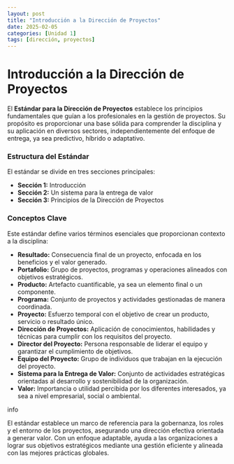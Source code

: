 ```yaml
---
layout: post
title: "Introducción a la Dirección de Proyectos"
date: 2025-02-05
categories: [Unidad 1]
tags: [dirección, proyectos]
---
```


<h1>Introducción a la Dirección de Proyectos</h1>
<p>El <strong>Estándar para la Dirección de Proyectos</strong> establece los principios fundamentales que guían a los profesionales en la gestión de proyectos. Su propósito es proporcionar una base sólida para comprender la disciplina y su aplicación en diversos sectores, independientemente del enfoque de entrega, ya sea predictivo, híbrido o adaptativo.</p>
   
<h3>Estructura del Estándar</h3>
<p>El estándar se divide en tres secciones principales:</p>
  <ul>
    <li><strong>Sección 1:</strong> Introducción</li>
    <li><strong>Sección 2:</strong> Un sistema para la entrega de valor</li>
    <li><strong>Sección 3:</strong> Principios de la Dirección de Proyectos</li>
  </ul>
    
<h3>Conceptos Clave</h3>
<p>Este estándar define varios términos esenciales que proporcionan contexto a la disciplina:</p>
  <ul>
    <li><strong>Resultado:</strong> Consecuencia final de un proyecto, enfocada en los beneficios y el valor generado.</li>
    <li><strong>Portafolio:</strong> Grupo de proyectos, programas y operaciones alineados con objetivos estratégicos.</li>
    <li><strong>Producto:</strong> Artefacto cuantificable, ya sea un elemento final o un componente.</li>
    <li><strong>Programa:</strong> Conjunto de proyectos y actividades gestionadas de manera coordinada.</li>
    <li><strong>Proyecto:</strong> Esfuerzo temporal con el objetivo de crear un producto, servicio o resultado único.</li>
    <li><strong>Dirección de Proyectos:</strong> Aplicación de conocimientos, habilidades y técnicas para cumplir con los requisitos del proyecto.</li>
    <li><strong>Director del Proyecto:</strong> Persona responsable de liderar el equipo y garantizar el cumplimiento de objetivos.</li>
    <li><strong>Equipo del Proyecto:</strong> Grupo de individuos que trabajan en la ejecución del proyecto.</li>
    <li><strong>Sistema para la Entrega de Valor:</strong> Conjunto de actividades estratégicas orientadas al desarrollo y sostenibilidad de la organización.</li>
    <li><strong>Valor:</strong> Importancia o utilidad percibida por los diferentes interesados, ya sea a nivel empresarial, social o ambiental.</li>
  </ul>

  <div class="info-box">
    <span class="material-icons info-icon">info</span>
      <div class="info-content">
        <p>El estándar establece un marco de referencia para la gobernanza, los roles y el entorno de los proyectos, asegurando una dirección efectiva orientada a generar valor. Con un enfoque adaptable, ayuda a las organizaciones a lograr sus objetivos estratégicos mediante una gestión eficiente y alineada con las mejores prácticas globales.</p> 
      </div>
  </div>


